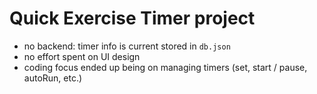 # Quick Exercise Timer project

- no backend:  timer info is current stored in `db.json`
- no effort spent on UI design
- coding focus ended up being on managing timers (set, start / pause, autoRun, etc.)

